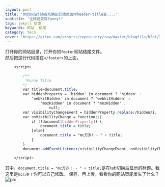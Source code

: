 ```yaml
---
layout: post
title: '你的网站tab在切换到其他页面时header-title变....'
subtitle: '让标题变得funny!!'
tags: jekyll 反馈
keywords: 网站  结尾 
category: tech
cover: 'https://gitee.com/srsyrzz/repository/raw/master/blogfile/h2of/2018-06-27%2018-48-51%20%E7%9A%84%E5%B1%8F%E5%B9%95%E6%88%AA%E5%9B%BE.png'
---
```

打开你的网站目录，打开你的`footer`网站结尾文件。  
然后把这行代码插在`</footer>`的上面。
```css
    <script>

        /**
         *Funny Title
        */
        var title=document.title;
        var hiddenProperty = 'hidden' in document ? 'hidden' :
            'webkitHidden' in document ? 'webkitHidden' :
                'mozHidden' in document ? 'mozHidden' :
                    null;
        var visibilityChangeEvent = hiddenProperty.replace(/hidden/i, 'visibilitychange');
        var onVisibilityChange = function(){
            if (!document[hiddenProperty]) {
                document.title = title;
            }else{
                document.title = "mc万岁! - " + title;
            }
        }
        document.addEventListener(visibilityChangeEvent, onVisibilityChange);

    </script>
``` 
其中，`document.title = "mc万岁！ - " + title;`是在tab切换后显示的标题。我这里是`mc万岁！`你可以自己修改。
保存，再上传，看看你的网站页尾发生了什么？  
![pic](https://gitee.com/srsyrzz/repository/raw/master/blogfile/h2of/2018-06-27%2018-48-51%20%E7%9A%84%E5%B1%8F%E5%B9%95%E6%88%AA%E5%9B%BE.png)
